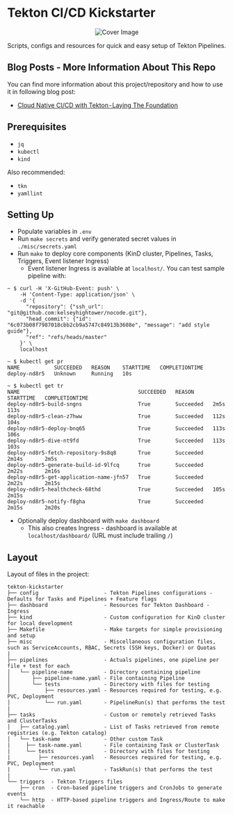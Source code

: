 # Tekton CI/CD Kickstarter

<p align="center">
<img src="cover.png" alt="Cover Image"></img>
</p>

Scripts, configs and resources for quick and easy setup of Tekton Pipelines.

## Blog Posts - More Information About This Repo

You can find more information about this project/repository and how to use it in following blog post:

- [Cloud Native CI/CD with Tekton - Laying The Foundation](https://martinheinz.dev/blog/45)

## Prerequisites

- `jq`
- `kubectl`
- `kind`

Also recommended:

- `tkn`
- `yamllint`

## Setting Up

- Populate variables in `.env`
- Run `make secrets` and verify generated secret values in `./misc/secrets.yaml`
- Run `make` to deploy core components (KinD cluster, Pipelines, Tasks, Triggers, Event listener Ingress)
    - Event listener Ingress is available at `localhost/`. You can test sample pipeline with:
    
```shell
~ $ curl -H 'X-GitHub-Event: push' \
    -H 'Content-Type: application/json' \
    -d '{
      "repository": {"ssh_url": "git@github.com:kelseyhightower/nocode.git"},
      "head_commit": {"id": "6c073b08f7987018cbb2cb9a5747c84913b3608e", "message": "add style guide"},
      "ref": "refs/heads/master"
    }' \
    localhost

~ $ kubectl get pr
NAME           SUCCEEDED   REASON    STARTTIME   COMPLETIONTIME
deploy-nd8r5   Unknown     Running   10s        

~ $ kubectl get tr
NAME                                      SUCCEEDED   REASON      STARTTIME   COMPLETIONTIME
deploy-nd8r5-build-sngns                  True        Succeeded   2m5s        113s
deploy-nd8r5-clean-z7hww                  True        Succeeded   112s        104s
deploy-nd8r5-deploy-bnq65                 True        Succeeded   113s        106s
deploy-nd8r5-dive-nt9fd                   True        Succeeded   113s        103s
deploy-nd8r5-fetch-repository-9s8q8       True        Succeeded   2m14s       2m5s
deploy-nd8r5-generate-build-id-9lfcq      True        Succeeded   2m22s       2m16s
deploy-nd8r5-get-application-name-jfn57   True        Succeeded   2m22s       2m15s
deploy-nd8r5-healthcheck-68thd            True        Succeeded   105s        2m15s
deploy-nd8r5-notify-f8gha                 True        Succeeded   2m15s       2m20s
```

- Optionally deploy dashboard with `make dashboard`
    - This also creates Ingress - dashboard is available at `localhost/dashboard/` (URL must include trailing `/`)

## Layout

Layout of files in the project:
```
tekton-kickstarter
├── config                     - Tekton Pipelines configurations - Defaults for Tasks and Pipelines + Feature flags
├── dashboard                  - Resources for Tekton Dashboard - Ingress
├── kind                       - Custom configuration for KinD cluster for local development
├── Makefile                   - Make targets for simple provisioning and setup
├── misc                       - Miscellaneous configuration files, such as ServiceAccounts, RBAC, Secrets (SSH keys, Docker) or Quotas
|
├── pipelines                  - Actuals pipelines, one pipeline per file + test for each
│   └── pipeline-name          - Directory containing pipeline
│       ├── pipeline-name.yaml - File containing Pipeline
│       └── tests              - Directory with files for testing
│           ├── resources.yaml - Resources required for testing, e.g. PVC, Deployment
│           └── run.yaml       - PipelineRun(s) that performs the test
|
├── tasks                      - Custom or remotely retrieved Tasks and ClusterTasks
│   ├── catalog.yaml           - List of Tasks retrieved from remote registries (e.g. Tekton catalog)
│   └── task-name              - Other custom Task
|     ├── task-name.yaml       - File containing Task or ClusterTask
|     └── tests                - Directory with files for testing
|         ├── resources.yaml   - Resources required for testing, e.g. PVC, Deployment
|         └── run.yaml         - TaskRun(s) that performs the test
|
└── triggers  - Tekton Triggers files
    ├── cron  - Cron-based pipeline triggers and CronJobs to generate events
    └── http  - HTTP-based pipeline triggers and Ingress/Route to make it reachable
```